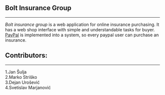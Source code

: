## Bolt Insurance Group
-----------------------
_Bolt insurance group_ is a web application for online insurance purchasing. It has a web shop interface with simple and understandable tasks for buyer. [PayPal](https://www.paypal.com/) is implemented into a system, so every paypal user can purchase an insurance. 

## Contributors:
-----------------------
1.Jan Šulja		
2.Marko Striško		
3.Dejan Urošević	
4.Svetislav Marjanović










